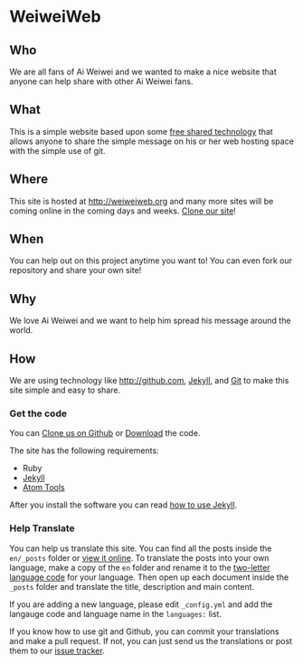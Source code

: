 WeiweiWeb
=========

## Who

We are all fans of Ai Weiwei and we wanted to make a nice website that anyone can help share with other Ai Weiwei fans.

## What

This is a simple website based upon some [free shared technology](https://github.com/weiweiweb/weiweiweb.org) that allows anyone to share the simple message on his or her web hosting space with the simple use of git.

## Where

This site is hosted at <http://weiweiweb.org> and many more sites will be coming online in the coming days and weeks. [Clone our site](https://github.com/weiweiweb/weiweiweb.org)!

## When

You can help out on this project anytime you want to! You can even fork our repository and share your own site!

## Why

We love Ai Weiwei and we want to help him spread his message around the world. 

## How

We are using technology like <http://github.com>, [Jekyll](http://jekyllrb.com/), and [Git](http://en.wikipedia.org/wiki/Git_\(software\)) to make this site simple and easy to share.

### Get the code

You can [Clone us on Github](https://github.com/weiweiweb/weiweiweb.org) or [Download](https://github.com/weiweiweb/weiweiweb.org/zipball/master) the code.

The site has the following requirements:

* Ruby
* [Jekyll](https://github.com/mojombo/jekyll/wiki/Install)
* [Atom Tools](https://github.com/bct/atom-tools/wiki/)

After you install the software you can read [how to use Jekyll](https://github.com/mojombo/jekyll/wiki/Usage).

### Help Translate

You can help us translate this site. You can find all the posts inside the <code>en/\_posts</code> folder or [view it online](https://github.com/weiweiweb/weiweiweb.org/tree/master/en/_posts). To translate the posts into your own language, make a copy of the <code>en</code> folder and rename it to the [two-letter language code](http://en.wikipedia.org/wiki/ISO_639-1) for your language. Then open up each document inside the <code>_posts</code> folder and translate the title, description and main content.

If you are adding a new language, please edit <code>_config.yml</code> and add the langauge code and language name in the <code>languages:</code> list.

If you know how to use git and Github, you can commit your translations and make a pull request. If not, you can just send us the translations or post them to our [issue tracker](https://github.com/weiweiweb/weiweiweb.org/issues).
